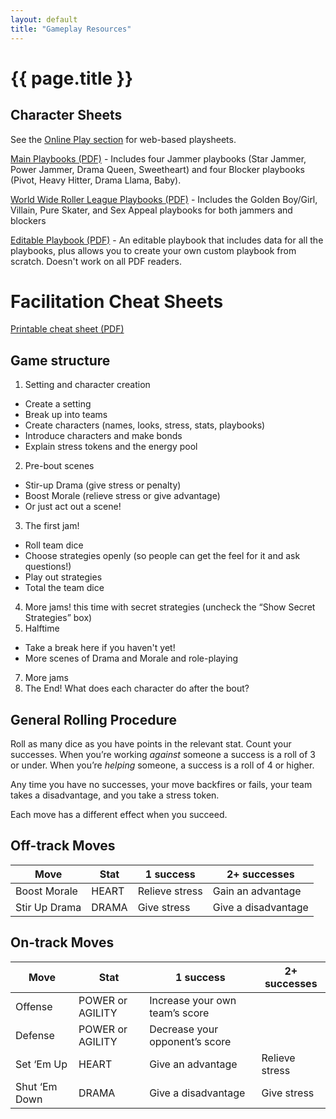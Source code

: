 ```yaml
---
layout: default
title: "Gameplay Resources"
---
```


# {{ page.title }}

## Character Sheets

See the [Online Play section](/online-play.html) for web-based playsheets.

[Main Playbooks (PDF)](/assets/images/derby_drama_sheets-main.pdf) - Includes four Jammer playbooks (Star Jammer, Power Jammer, Drama Queen, Sweetheart) and four Blocker playbooks (Pivot, Heavy Hitter, Drama Llama, Baby).

[World Wide Roller League Playbooks (PDF)](/assets/images/derby_drama_sheets-main.pdf) - Includes the Golden Boy/Girl, Villain, Pure Skater, and Sex Appeal playbooks for both jammers and blockers

[Editable Playbook (PDF)](/assets/images/derby_drama_generic_sheet.pdf) - An editable playbook that includes data for all the playbooks, plus allows you to create your own custom playbook from scratch. Doesn't work on all PDF readers.

# Facilitation Cheat Sheets

[Printable cheat sheet (PDF)](/assets/images/derby_drama_cheat_sheet.pdf)

## Game structure

1. Setting and character creation
  *  Create a setting
  * Break up into teams
  * Create characters (names, looks, stress, stats, playbooks)
  * Introduce characters and make bonds
  * Explain stress tokens and the energy pool
2. Pre-bout scenes
  * Stir-up Drama (give stress or penalty)
  * Boost Morale (relieve stress or give advantage)
  * Or just act out a scene!
3. The first jam!
  * Roll team dice
  * Choose strategies openly (so people can get the feel for it and ask questions!)
  * Play out strategies
  * Total the team dice
4. More jams! this time with secret strategies (uncheck the “Show Secret Strategies” box)
5. Halftime
  * Take a break here if you haven't yet!
  * More scenes of Drama and Morale and role-playing
7. More jams
8. The End! What does each character do after the bout?

## General Rolling Procedure

Roll as many dice as you have points in the relevant stat. Count your successes. When you’re working *against* someone a success is a roll of 3 or under. When you’re *helping* someone, a success is a roll of 4 or higher.

Any time you have no successes, your move backfires or fails, your team takes a disadvantage, and you take a stress token.

Each move has a different effect when you succeed.

## Off-track Moves

| Move | Stat | 1 success | 2+ successes |
| --- | --- | --- | --- |
| Boost Morale | HEART | Relieve stress | Gain an advantage |
| Stir Up Drama | DRAMA | Give stress | Give a disadvantage |

## On-track Moves

| Move | Stat | 1 success | 2+ successes |
| --- | --- | --- | --- |
| Offense | POWER or AGILITY | Increase your own team’s score  |
| Defense | POWER or AGILITY | Decrease your opponent’s score |
| Set ‘Em Up | HEART | Give an advantage | Relieve stress |
| Shut ‘Em Down | DRAMA | Give a disadvantage | Give stress |